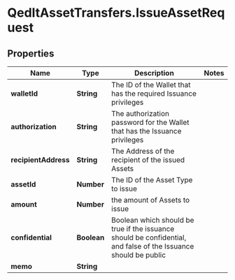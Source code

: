 # QedItAssetTransfers.IssueAssetRequest

## Properties
Name | Type | Description | Notes
------------ | ------------- | ------------- | -------------
**walletId** | **String** | The ID of the Wallet that has the required Issuance privileges | 
**authorization** | **String** | The authorization password for the Wallet that has the Issuance privileges | 
**recipientAddress** | **String** | The Address of the recipient of the issued Assets | 
**assetId** | **Number** | The ID of the Asset Type to issue | 
**amount** | **Number** | the amount of Assets to issue | 
**confidential** | **Boolean** | Boolean which should be true if the issuance should be confidential, and false of the Issuance should be public | 
**memo** | **String** |  | 


